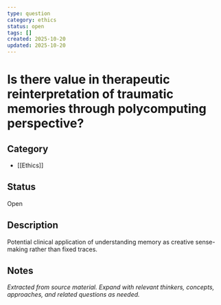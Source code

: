 ```yaml
---
type: question
category: ethics
status: open
tags: []
created: 2025-10-20
updated: 2025-10-20
---
```


# Is there value in therapeutic reinterpretation of traumatic memories through polycomputing perspective?

## Category

- [[Ethics]]

## Status

Open

## Description

Potential clinical application of understanding memory as creative sense-making rather than fixed traces.

## Notes

*Extracted from source material. Expand with relevant thinkers, concepts, approaches, and related questions as needed.*
